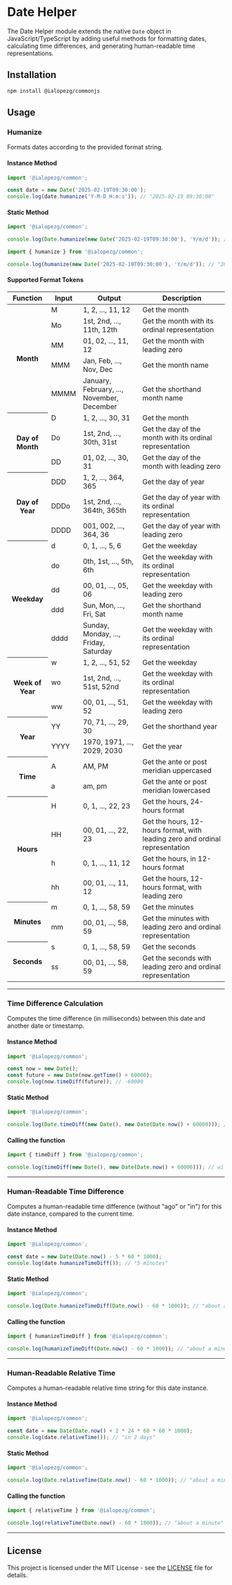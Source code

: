 # Date Helper

The Date Helper module extends the native `Date` object in JavaScript/TypeScript by adding useful
methods for formatting dates, calculating time differences, and generating human-readable time
representations.

## Installation

```sh
npm install @ialopezg/commonjs
```

## Usage

### Humanize

Formats dates according to the provided format string.

#### Instance Method

```ts
import '@ialopezg/common';

const date = new Date('2025-02-19T09:30:00');
console.log(date.humanize('Y-M-D H:m:s')); // "2025-02-19 09:30:00"
```

#### Static Method

```ts
import '@ialopezg/common';

console.log(Date.humanize(new Date('2025-02-19T09:30:00'), 'Y/m/d')); // "2025/02/19"
```

```ts
import { humanize } from '@ialopezg/common';

console.log(humanize(new Date('2025-02-19T09:30:00'), 'Y/m/d')); // "2025/02/19"
```

#### Supported Format Tokens

<table>
  <thead>
    <tr>
    <th>Function</th>
    <th>Input</th>
    <th>Output</th>
    <th>Description</th>
    </tr>
  </thead>
  <tbody>
    <tr>
      <th rowspan="5">Month</th>
      <td>M</td>
      <td>1, 2, ..., 11, 12</td>
      <td>Get the month</td>
    </tr>
    <tr>
      <td>Mo</td>
      <td>1st, 2nd, ..., 11th, 12th</td>
      <td>Get the month with its ordinal representation</td>
    </tr>
    <tr>
      <td>MM</td>
      <td>01, 02, ..., 11, 12</td>
      <td>Get the month with leading zero</td>
    </tr>
    <tr>
      <td>MMM</td>
      <td>Jan, Feb, ..., Nov, Dec</td>
      <td>Get the month name</td>
    </tr>
    <tr>
      <td>MMMM</td>
      <td>January, February, ..., November, December</td>
      <td>Get the shorthand month name</td>
    </tr>
    <tr>
      <th rowspan="3">Day of Month</th>
      <td>D</td>
      <td>1, 2, ..., 30, 31</td>
      <td>Get the month</td>
    </tr>
    <tr>
      <td>Do</td>
      <td>1st, 2nd, ..., 30th, 31st</td>
      <td>Get the day of the month with its ordinal representation</td>
    </tr>
    <tr>
      <td>DD</td>
      <td>01, 02, ..., 30, 31</td>
      <td>Get the day of the month with leading zero</td>
    </tr>
    <tr>
      <th rowspan="3">Day of Year</th>
      <td>DDD</td>
      <td>1, 2, ..., 364, 365</td>
      <td>Get the day of year</td>
    </tr>
    <tr>
      <td>DDDo</td>
      <td>1st, 2nd, ..., 364th, 365th</td>
      <td>Get the day of year with its ordinal representation</td>
    </tr>
    <tr>
      <td>DDDD</td>
      <td>001, 002, ..., 364, 36</td>
      <td>Get the day of year with leading zero</td>
    </tr>
    <tr>
      <th rowspan="5">Weekday</th>
      <td>d</td>
      <td>0, 1, ..., 5, 6</td>
      <td>Get the weekday</td>
    </tr>
    <tr>
      <td>do</td>
      <td>0th, 1st, ..., 5th, 6th</td>
      <td>Get the weekday with its ordinal representation</td>
    </tr>
    <tr>
      <td>dd</td>
      <td>00, 01, ..., 05, 06</td>
      <td>Get the weekday with leading zero</td>
    </tr>
    <tr>
      <td>ddd</td>
      <td>Sun, Mon, ..., Fri, Sat</td>
      <td>Get the shorthand month name</td>
    </tr>
    <tr>
      <td>dddd</td>
      <td>Sunday, Monday, ..., Friday, Saturday</td>
      <td>Get the weekday with its ordinal representation</td>
    </tr>
    <tr>
      <th rowspan="3">Week of Year</th>
      <td>w</td>
      <td>1, 2, ..., 51, 52</td>
      <td>Get the weekday</td>
    </tr>
    <tr>
      <td>wo</td>
      <td>1st, 2nd, ..., 51st, 52nd</td>
      <td>Get the weekday with its ordinal representation</td>
    </tr>
    <tr>
      <td>ww</td>
      <td>00, 01, ..., 51, 52</td>
      <td>Get the weekday with leading zero</td>
    </tr>
    <tr>
      <th rowspan="2">Year</th>
      <td>YY</td>
      <td>70, 71, ..., 29, 30</td>
      <td>Get the shorthand year</td>
    </tr>
    <tr>
      <td>YYYY</td>
      <td>1970, 1971, ..., 2029, 2030</td>
      <td>Get the year</td>
    </tr>
    <tr>
      <th rowspan="2">Time</th>
      <td>A</td>
      <td>AM, PM</td>
      <td>Get the ante or post meridian uppercased</td>
    </tr>
    <tr>
      <td>a</td>
      <td>am, pm</td>
      <td>Get the ante or post meridian lowercased</td>
    </tr>
    <tr>
      <th rowspan="4">Hours</th>
      <td>H</td>
      <td>0, 1, ..., 22, 23</td>
      <td>Get the hours, 24-hours format</td>
    </tr>
    <tr>
      <td>HH</td>
      <td>00, 01, ..., 22, 23</td>
      <td>Get the hours, 12-hours format, with leading zero and ordinal representation</td>
    </tr>
    <tr>
      <td>h</td>
      <td>0, 1, ..., 11, 12</td>
      <td>Get the hours, in 12-hours format</td>
    </tr>
    <tr>
      <td>hh</td>
      <td>00, 01, ..., 11, 12</td>
      <td>Get the hours, 12-hours format, with leading zero</td>
    </tr>
    <tr>
      <th rowspan="2">Minutes</th>
      <td>m</td>
      <td>0, 1, ..., 58, 59</td>
      <td>Get the minutes</td>
    </tr>
    <tr>
      <td>mm</td>
      <td>00, 01, ..., 58, 59</td>
      <td>Get the minutes with leading zero and ordinal representation</td>
    </tr>
    <tr>
      <th rowspan="2">Seconds</th>
      <td>s</td>
      <td>0, 1, ..., 58, 59</td>
      <td>Get the seconds</td>
    </tr>
    <tr>
      <td>ss</td>
      <td>00, 01, ..., 58, 59</td>
      <td>Get the seconds with leading zero and ordinal representation</td>
    </tr>
  </tbody>
</table>

---

### Time Difference Calculation

Computes the time difference (in milliseconds) between this date and another date or timestamp.

#### Instance Method

```ts
import '@ialopezg/common';

const now = new Date();
const future = new Date(now.getTime() + 60000);
console.log(now.timeDiff(future)); // -60000
```

#### Static Method

```ts
import '@ialopezg/common';

console.log(Date.timeDiff(new Date(), new Date(Date.now() + 60000))); // will produce 60000
```

#### Calling the function

```ts
import { timeDiff } from '@ialopezg/common';

console.log(timeDiff(new Date(), new Date(Date.now() + 60000))); // will produce 60000
```

---

### Human-Readable Time Difference

Computes a human-readable time difference (without "ago" or "in") for this date instance, compared
to the current time.

#### Instance Method

```ts
import '@ialopezg/common';

const date = new Date(Date.now() - 5 * 60 * 1000);
console.log(date.humanizeTimeDiff()); // "5 minutes"
```

#### Static Method

```ts
import '@ialopezg/common';

console.log(Date.humanizeTimeDiff(Date.now() - 60 * 1000)); // "about a minute"
```

#### Calling the function

```ts
import { humanizeTimeDiff } from '@ialopezg/common';

console.log(humanizeTimeDiff(Date.now() - 60 * 1000)); // "about a minute"
```

---

### Human-Readable Relative Time

Computes a human-readable relative time string for this date instance.

#### Instance Method

```ts
import '@ialopezg/common';

const date = new Date(Date.now() + 2 * 24 * 60 * 60 * 1000);
console.log(date.relativeTime()); // "in 2 days"
```

#### Static Method

```ts
import '@ialopezg/common';

console.log(Date.relativeTime(Date.now() - 60 * 1000)); // "about a minute ago"
```

#### Calling the function

```ts
import { relativeTime } from '@ialopezg/common';

console.log(relativeTime(Date.now() - 60 * 1000)); // "about a minute"
```

---

## License

This project is licensed under the MIT License - see the [LICENSE](../../LICENSE) file for details.
